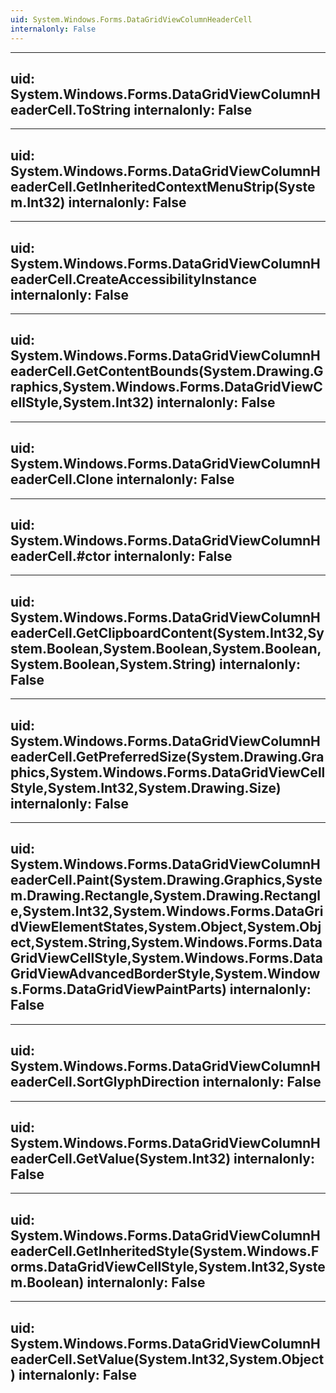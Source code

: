```yaml
---
uid: System.Windows.Forms.DataGridViewColumnHeaderCell
internalonly: False
---
```


---
uid: System.Windows.Forms.DataGridViewColumnHeaderCell.ToString
internalonly: False
---

---
uid: System.Windows.Forms.DataGridViewColumnHeaderCell.GetInheritedContextMenuStrip(System.Int32)
internalonly: False
---

---
uid: System.Windows.Forms.DataGridViewColumnHeaderCell.CreateAccessibilityInstance
internalonly: False
---

---
uid: System.Windows.Forms.DataGridViewColumnHeaderCell.GetContentBounds(System.Drawing.Graphics,System.Windows.Forms.DataGridViewCellStyle,System.Int32)
internalonly: False
---

---
uid: System.Windows.Forms.DataGridViewColumnHeaderCell.Clone
internalonly: False
---

---
uid: System.Windows.Forms.DataGridViewColumnHeaderCell.#ctor
internalonly: False
---

---
uid: System.Windows.Forms.DataGridViewColumnHeaderCell.GetClipboardContent(System.Int32,System.Boolean,System.Boolean,System.Boolean,System.Boolean,System.String)
internalonly: False
---

---
uid: System.Windows.Forms.DataGridViewColumnHeaderCell.GetPreferredSize(System.Drawing.Graphics,System.Windows.Forms.DataGridViewCellStyle,System.Int32,System.Drawing.Size)
internalonly: False
---

---
uid: System.Windows.Forms.DataGridViewColumnHeaderCell.Paint(System.Drawing.Graphics,System.Drawing.Rectangle,System.Drawing.Rectangle,System.Int32,System.Windows.Forms.DataGridViewElementStates,System.Object,System.Object,System.String,System.Windows.Forms.DataGridViewCellStyle,System.Windows.Forms.DataGridViewAdvancedBorderStyle,System.Windows.Forms.DataGridViewPaintParts)
internalonly: False
---

---
uid: System.Windows.Forms.DataGridViewColumnHeaderCell.SortGlyphDirection
internalonly: False
---

---
uid: System.Windows.Forms.DataGridViewColumnHeaderCell.GetValue(System.Int32)
internalonly: False
---

---
uid: System.Windows.Forms.DataGridViewColumnHeaderCell.GetInheritedStyle(System.Windows.Forms.DataGridViewCellStyle,System.Int32,System.Boolean)
internalonly: False
---

---
uid: System.Windows.Forms.DataGridViewColumnHeaderCell.SetValue(System.Int32,System.Object)
internalonly: False
---
